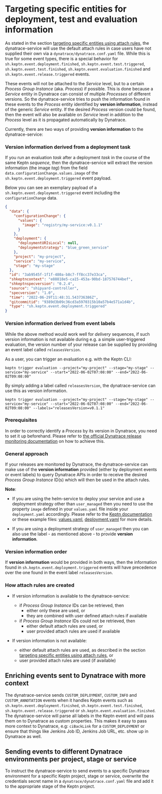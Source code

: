 # Targeting specific entities for deployment, test and evaluation information

As stated in the section [targeting specific entities using attach rules](event-forwarding-to-dynatrace.md#targeting-specific-entities-using-attach-rules), the dynatrace-service will use the default attach rules in case users have not supplied their own via a `dynatrace/dynatrace.conf.yaml` file. While this is true for some event types, there is a special behavior for `sh.keptn.event.deployment.finished`, `sh.keptn.event.test.triggered`, `sh.keptn.event.test.finished`, `sh.keptn.event.evaluation.finished` and `sh.keptn.event.release.triggered` events. 

These events will not be attached to the *Service* level, but to a certain *Process Group Instance* (aka. *Process*) if possible. This is done because a *Service* entity in Dynatrace can consist of multiple *Processes* of different versions. So the dynatrace-service tries to push the information found in these events to the *Process* entity identified by **version information**, instead of the generic *Service* entity. If the desired *Process* version could be found, then the event will also be available on *Service* level in addition to the *Process* level as it is propagated automatically by Dynatrace.

Currently, there are two ways of providing **version information** to the dynatrace-service:

### Version information derived from a deployment task

If you run an evaluation *task* after a deployment *task* in the course of the same Keptn *sequence*, then the dynatrace-service will extract the version information (the image *tag*) from the field `data.configurationChange.values.image` of the `sh.keptn.event.deployment.triggered` event payload.

Below you can see an exemplary payload of a `sh.keptn.event.deployment.triggered` event including the `configurationChange` data.
```json
{
  "data": {
    "configurationChange": {
      "values": {
        "image": "registry/my-service:v0.1.1"
      }
    },
    "deployment": {
      "deploymentURIsLocal": null,
      "deploymentstrategy": "blue_green_service"
    },
    "project": "my-project",
    "service": "my-service",
    "stage": "my-stage"
  },
  "id": "3ab9545f-1f1f-480a-b8c7-ff8cc37e33ca",
  "shkeptncontext": "e88818e5-ca15-453a-90bd-187576744bef",
  "shkeptnspecversion": "0.2.4",
  "source": "shipyard-controller",
  "specversion": "1.0",
  "time": "2022-06-29T11:48:31.543736386Z",
  "gitcommitid": "9389d3b09c36cd3a5970315b10a57b4e571a1d4b",
  "type": "sh.keptn.event.deployment.triggered"
}
```

### Version information derived from event labels

While the above method would work well for *delivery* sequences, if such version information is not available during e.g. a simple user-triggered evaluation, the version number of your release can be supplied by providing an event label called `releasesVersion`.

As a user, you can trigger an evaluation e.g. with the Keptn CLI:

```shell
keptn trigger evaluation --project="my-project" --stage="my-stage" --service="my-service" --start="2022-06-02T07:08:00" --end="2022-06-02T09:08:00"
```

By simply adding a label called `releasesVersion`, the dynatrace-service can use this as version information.

```shell
keptn trigger evaluation --project="my-project" --stage="my-stage" --service="my-service" --start="2022-06-02T07:08:00" --end="2022-06-02T09:08:00" --labels="releasesVersion=v0.1.1"
```

### Prerequisites 

In order to correctly identify a *Process* by its version in Dynatrace, you need to set it up beforehand. Please refer to [the official Dynatrace release monitoring documentation](https://www.dynatrace.com/support/help/how-to-use-dynatrace/cloud-automation/release-monitoring/version-detection-strategies) on how to achieve this.

### General approach

If your releases are monitored by Dynatrace, the dynatrace-service can make use of the **version information** provided (either by deployment events or event labels) to query Dynatrace APIs in order to receive the desired *Process Group Instance* ID(s) which will then be used in the attach rules.

**Note**:

* If you are using the helm-service to deploy your service and use a deployment strategy other than `user_managed` then you need to use the property `image` defined in your `values.yaml` file inside your `deployment.yaml` accordingly. Please refer to the [Keptn documentation](https://keptn.sh/docs/0.16.x/continuous_delivery/deployment_helm/#direct-deployments) or these example files: [values.yaml](https://github.com/keptn/examples/blob/0.11.0/onboarding-carts/carts/values.yaml#L1), [deployment.yaml](https://github.com/keptn/examples/blob/0.11.0/onboarding-carts/carts/templates/deployment.yaml#L24) for more details.

* If you are using a deployment strategy of `user_managed` then you can also use the label - as mentioned above - to provide **version information**.

### Version information order

If **version information** would be provided in both ways, then the information found in `sh.keptn.event.deployment.triggered` events will have precedence over the one found in the event label `releasesVersion`.

### How attach rules are created
* If version information is available to the dynatrace-service:
    * if *Process Group Instance* IDs can be retrieved, then
        * either only these are used, or
        * they are combined with user defined attach rules if available
    * if *Process Group Instance* IDs could not be retrieved, then
        * either default attach rules are used, or
        * user provided attach rules are used if available

* If version information is not available:
    * either default attach rules are used, as described in the section [targeting specific entities using attach rules](event-forwarding-to-dynatrace.md#targeting-specific-entities-using-attach-rules), or
    * user provided attach rules are used (if available)

## Enriching events sent to Dynatrace with more context

The dynatrace-service sends `CUSTOM_DEPLOYMENT`, `CUSTOM_INFO` and `CUSTOM_ANNOTATION` events when it handles Keptn events such as `sh.keptn.event.deployment.finished`, `sh.keptn.event.test.finished`, `sh.keptn.event.release.triggered` or `sh.keptn.event.evaluation.finished`. The dynatrace-service will parse all labels in the Keptn event and will pass them on to Dynatrace as custom properties. This makes it easy to pass more context to Dynatrace, e.g: `ciBackLink` for a `CUSTOM_DEPLOYMENT` or ensure that things like Jenkins Job ID, Jenkins Job URL, etc. show up in Dynatrace as well. 


## Sending events to different Dynatrace environments per project, stage or service

To instruct the dynatrace-service to send events to a specific Dynatrace environment for a specific Keptn project, stage or service, overwrite the credentials secret name in a `dynatrace/dynatrace.conf.yaml` file and add it to the appropriate stage of the Keptn project.
